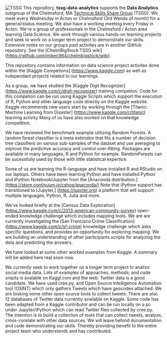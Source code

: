 ![TSSG](https://github.com/mikec964/chelmbigstock/blob/master/TSSGwiki.png) This repository, **tssg-data-analytics** supports the **Data Analytics** subgroup of the Chelmsford, MA [Technical Skills Share Group](https://groups.yahoo.com/neo/groups/TSSG-Chelmsford/info) (TSSG). We meet every Wednesday in Acton or Chelmsford (3rd Wends of month) for a general/status meeting. We also have a working meeting every Friday in Acton. We're a group of professionals in the Chelmsford / Acton area learning Data Science. We work through various hands-on learning projects and seek to work on a longer term project to demonstrate our skills. Extensive notes on our groups past activites are in another GitHub repository. See the [ChelmBigStock TSSG wiki] (https://github.com/mikec964/chelmbigstock/wiki).

This repository contains information on data science project activites done within the [Kaggle Competions] (https://www.kaggle.com) as well as independant projects related to our learnings.

As a group, we have studied the [Kaggle Digit Recognizer] (https://www.kaggle.com/c/digit-recognizer) training competion.
Code for this competion can be run using Kaggle Scripts which support the execution of R, Python and other language code directly on the Kaggle website. Kaggle recommends new users start by working through the [Titanic: Machine Learning from Disaster] (https://www.kaggle.com/c/titanic) learning activity Many of us have also worked on that knowledge competition.

We have reviewed the benchmark example utilizing Random Forests. A random forest classifier is a meta estimator that fits a number of decision tree classifiers on various sub-samples of the dataset and use averaging to improve the predictive accuracy and control over-fitting. Packages are available in many languages, R and Python for example. RandomForests can be sucessfully used by those with little statistical expertice.

Some of us are learning the R-language and have installed R and RStudio on our laptops.  Others have been learning Python and have installed Python and iPython Notebook/Jupyter from the [Anaconda distribution.] (https://store.continuum.io/cshop/anaconda/) Note that iPython support has transitioned to [Jupyter,] (https://jupyter.org) a platform that will support mulitple languages, Python, R, Julia and more.

We've looked briefly at the [Census Data Exploration]
(https://www.kaggle.com/c/2013-american-community-survey) open-ended knowledge challenge which includes mapping tools. We are are currently investigating the [San Francisco Crime Classification] (https://www.kaggle.com/c/sf-crime) knowledge challenge which asks specific questions, and provides an opportunity for exploring mapping. We are building an understanding of other participants scripts for analyzing the data and predicting the answers.

We have looked at some other worked examples from Kaggle. A summary will be added here real soon now.

We currently seek to work together on a longer term project to analize social media data. Lots of examples of appoaches, methods, and code snipits is avalable on Kaggl.com and the  web. Twitter data is a good candidate. We have used cree.py, and Open Source Intelligence Automation tool (OSINT) which only gathers Tweets which have geocodes attached.  We are looking some other open source tools to collect tweets. There are also 12 databases of Twitter data currently available on Kaggle. Some code has been adapted from a Kaggle contributor and can be run locally on a pc under Jupyter/iPython which can read Twitter files collected by cree.py.  The intention is to build a collection of tools that can collect tweets, analyze, cross-corelate with other data sources.  We will leave behind documentation and code demonstrating our skills.  Thereby providing benefit to the entire project team who understands and has contributed.  

